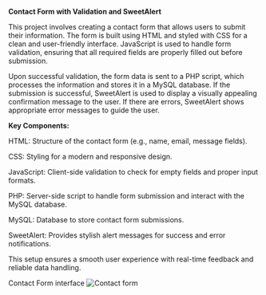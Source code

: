 **Contact Form with Validation and SweetAlert**

This project involves creating a contact form that allows users to submit their information. The form is built using HTML and styled with CSS for a clean and user-friendly interface. JavaScript is used to handle form validation, ensuring that all required fields are properly filled out before submission.

Upon successful validation, the form data is sent to a PHP script, which processes the information and stores it in a MySQL database. If the submission is successful, SweetAlert is used to display a visually appealing confirmation message to the user. If there are errors, SweetAlert shows appropriate error messages to guide the user.

**Key Components:**

HTML: Structure of the contact form (e.g., name, email, message fields).

CSS: Styling for a modern and responsive design.

JavaScript: Client-side validation to check for empty fields and proper input formats.

PHP: Server-side script to handle form submission and interact with the MySQL database.

MySQL: Database to store contact form submissions.

SweetAlert: Provides stylish alert messages for success and error notifications.

This setup ensures a smooth user experience with real-time feedback and reliable data handling.


Contact Form interface
![Contact form](https://github.com/user-attachments/assets/b0dc2251-53b3-47b8-b549-14a6c8a15603)
